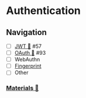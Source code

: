 # Authentication

## Navigation

- [ ] [JWT 📂](./jwt/readme.md)  #57
- [ ] [OAuth 📂](./oauth/readme.md)  #93
- [ ] WebAuthn
- [ ] [Fingerprint](https://fingerprint.com/)
- [ ] Other

### [Materials 📂](./materials.md)
